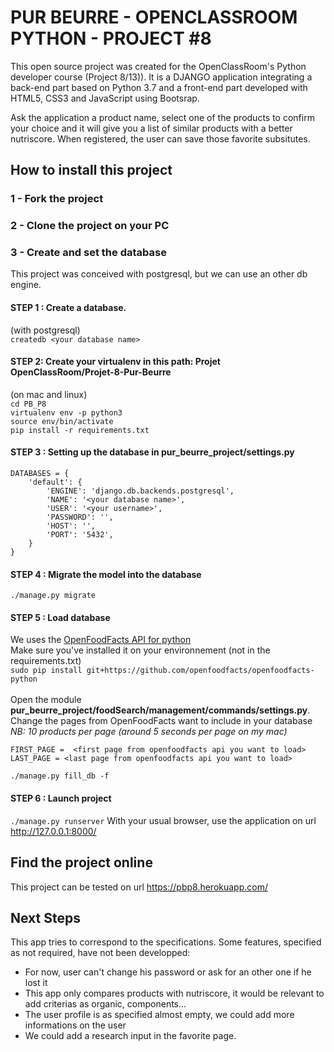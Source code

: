 # PUR BEURRE - OPENCLASSROOM PYTHON - PROJECT #8
This open source project was created for the OpenClassRoom's Python developer course (Project 8/13)).
It is a DJANGO application integrating a back-end part based on Python 3.7 and a front-end part developed with HTML5, CSS3 and JavaScript using Bootsrap.

Ask the application a product name, select one of the products to confirm your choice and it will give you a list of similar products with a better nutriscore.
When registered, the user can save those favorite subsitutes.

## How to install this project

### 1 - Fork the project
### 2 - Clone the project on your PC
### 3 - Create and set the database
This project was conceived with postgresql, but we can use an other db engine.

#### STEP 1 : Create a database.
(with postgresql)<br/>
`createdb <your database name>`

#### STEP 2: Create your virtualenv in this path: Projet OpenClassRoom/Projet-8-Pur-Beurre
(on mac and linux)<br/>
`cd PB_P8`<br/>
`virtualenv env -p python3`<br/>
`source env/bin/activate`<br/>
`pip install -r requirements.txt`<br/>

#### STEP 3 : Setting up the database in pur_beurre_project/settings.py
```
DATABASES = {
    'default': {
        'ENGINE': 'django.db.backends.postgresql',
        'NAME': '<your database name>',
        'USER': '<your username>',
        'PASSWORD': '',
        'HOST': '',
        'PORT': '5432',
    }
}
```

#### STEP 4 : Migrate the model into the database
`./manage.py migrate`

#### STEP 5 : Load database

We uses the [OpenFoodFacts API for python](https://github.com/openfoodfacts/openfoodfacts-python)<br/>
Make sure you've installed it on your environnement (not in the requirements.txt)<br/>
`sudo pip install git+https://github.com/openfoodfacts/openfoodfacts-python`<br/>
<br/>
Open the module **pur_beurre_project/foodSearch/management/commands/settings.py**.<br/>
Change the pages from OpenFoodFacts want to include in your database<br/>
*NB: 10 products per page (around 5 seconds per page on my mac)*
```
FIRST_PAGE =  <first page from openfoodfacts api you want to load>
LAST_PAGE = <last page from openfoodfacts api you want to load>
```
`./manage.py fill_db -f`

#### STEP 6 : Launch project
`./manage.py runserver`
With your usual browser, use the application on url http://127.0.0.1:8000/

## Find the project online

This project can be tested on url https://pbp8.herokuapp.com/

## Next Steps
This app tries to correspond to the specifications. Some features, specified as not required, have not been developped:
* For now, user can't change his password or ask for an other one if he lost it
* This app only compares products with nutriscore, it would be relevant to add criterias as organic, components...
* The user profile is as specified almost empty, we could add more informations on the user
* We could add a research input in the favorite page.
